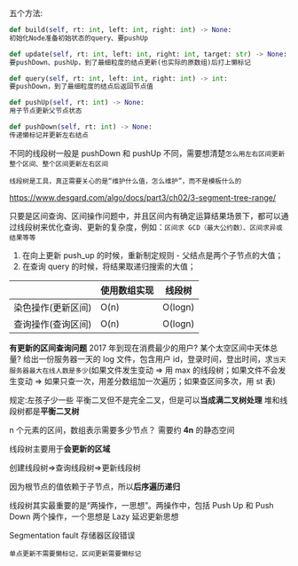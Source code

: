 <!-- 参考 4_set\有序集合\区间合并的三种题 -->

五个方法:

```py
def build(self, rt: int, left: int, right: int) -> None:
初始化Node准备初始状态的query、要pushUp

def update(self, rt: int, left: int, right: int, target: str) -> None:
要pushDown、pushUp，到了最细粒度的结点更新(也实际的原数组)后打上懒标记

def query(self, rt: int, left: int, right: int) -> int:
要pushDown，到了最细粒度的结点后返回节点值

def pushUp(self, rt: int) -> None:
用子节点更新父节点状态

def pushDown(self, rt: int) -> None:
传递懒标记并更新左右结点
```

不同的线段树一般是 pushDown 和 pushUp 不同，需要想清楚`怎么用左右区间更新整个区间、整个区间更新左右区间`

`线段树是工具，真正需要关心的是“维护什么值，怎么维护”，而不是模板什么的`

https://www.desgard.com/algo/docs/part3/ch02/3-segment-tree-range/

只要是区间查询、区间操作问题中，并且区间内有确定运算结果场景下，都可以通过线段树来优化查询、更新的复杂度，例如：`区间求 GCD（最大公约数）、区间求异或结果等等`

1. 在向上更新 push_up 的时候，重新制定规则 - 父结点是两个子节点的大值；
2. 在查询 query 的时候，将结果取递归搜索的大值；

|                    | 使用数组实现 | 线段树  |
| ------------------ | ------------ | ------- |
| 染色操作(更新区间) | O(n)         | O(logn) |
| 查询操作(查询区间) | O(n)         | O(logn) |

**有更新的区间查询问题**
2017 年到现在消费最少的用户?
某个太空区间中天体总量?
给出一份服务器一天的 log 文件，包含用户 id，登录时间，登出时间，求`当天服务器最大在线人数是多少`(如果文件发生变动 => 用 max 的线段树；如果文件不会发生变动 => 如果只查一次，用差分数组加一次遍历；如果查区间多次，用 st 表)

规定:左孩子少一些
平衡二叉但不是完全二叉，但是可以**当成满二叉树处理**
堆和线段树都是**平衡二叉树**

n 个元素的区间，数组表示需要多少节点？
需要约 **4n** 的静态空间

线段树主要用于**会更新的区域**

创建线段树=>查询线段树=>更新线段树

因为根节点的值依赖于子节点，所以**后序遍历递归**

线段树其实最重要的是“两操作，一思想”。两操作中，包括 Push Up 和 Push Down 两个操作，一个思想是 Lazy 延迟更新思想

Segmentation fault
存储器区段错误

`单点更新不需要懒标记，区间更新需要懒标记`
